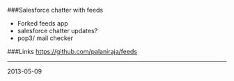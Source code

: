 ###Salesforce chatter with feeds
* Forked feeds app 
* salesforce chatter updates?
* pop3/ mail checker

###Links
https://github.com/palaniraja/feeds
    
---
2013-05-09